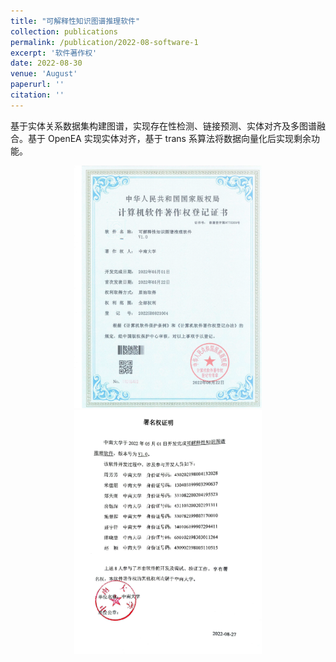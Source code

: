 ```yaml
---
title: "可解释性知识图谱推理软件"
collection: publications
permalink: /publication/2022-08-software-1
excerpt: '软件著作权'
date: 2022-08-30
venue: 'August'
paperurl: ''
citation: ''
---
```

基于实体关系数据集构建图谱，实现存在性检测、链接预测、实体对齐及多图谱融合。基于 OpenEA 实现实体对齐，基于 trans 系算法将数据向量化后实现剩余功能。

<center class="half">
<img src="../files/software-1-page.jpg" width=300/>
<img src="../files/software-1-name.png" width=300/>
</center>